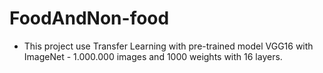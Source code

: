 # FoodAndNon-food
 - This project use Transfer Learning with pre-trained model VGG16 with ImageNet - 1.000.000 images and 1000 weights with 16 layers.
